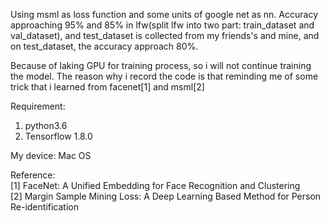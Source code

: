 Using msml as loss function and some units of google net as nn.
Accuracy approaching 95% and 85% in lfw(split lfw into two part: train_dataset and val_dataset), and test_dataset is collected from my friends's and mine, and on test_dataset, the accuracy approach 80%.

Because of laking GPU for training process, so i will not continue training the model.
The reason why i record the code is that reminding me of some trick that i learned from facenet[1] and msml[2]

Requirement:  
  1. python3.6
  2. Tensorflow 1.8.0

My device: Mac OS

Reference:  
  [1] FaceNet: A Unified Embedding for Face Recognition and Clustering  
  [2] Margin Sample Mining Loss: A Deep Learning Based Method for Person Re-identification
